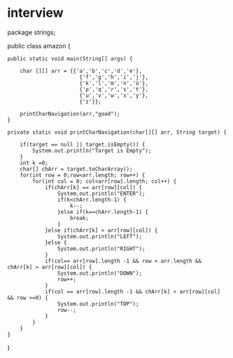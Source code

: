 # interview

package strings;

public class amazon {

	public static void main(String[] args) {
		
		char [][] arr = {{'a','b','c','d','e'},
						   {'f','g','h','i','j'},
						   {'k','l','m','n','o'},
						   {'p','q','r','s','t'},
						   {'u','v','w','x','y'},
						   {'z'}};
		
		printCharNavigation(arr,"good");
	}

	private static void printCharNavigation(char[][] arr, String target) {
		
		if(target == null || target.isEmpty()) {
			System.out.println("Target is Empty");
		}
		int k =0;
		char[] chArr = target.toCharArray();
		for(int row = 0;row<arr.length; row++) {
			for(int col = 0; col<arr[row].length; col++) {
				if(chArr[k] == arr[row][col]) {
					System.out.println("ENTER");
					if(k<chArr.length-1) {
						k--;
					}else if(k==chArr.length-1) {
						break;
					}
				}else if(chArr[k] > arr[row][col]) {
					System.out.println("LEFT");
				}else {
					System.out.println("RIGHT");
				}
				if(col== arr[row].length -1 && row < arr.length && chArr[k] > arr[row][col]) {
					System.out.println("DOWN");
					row++;
				}
				if(col == arr[row].length -1 && chArr[k] < arr[row][col] && row >=0) {
					System.out.println("TOP");
					row--;
				}
			}
		}
	}
}
